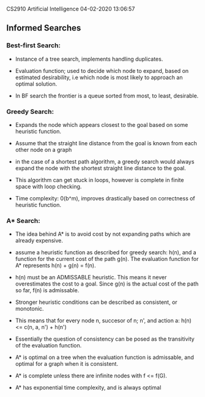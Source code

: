 CS2910 Artificial Intelligence				04-02-2020 13:06:57

## Informed Searches

### Best-first Search:

- Instance of a tree search, implements handling duplicates.

- Evaluation function; used to decide which node to expand, based on estimated desirability, i.e which
node is most likely to approach an optimal solution.

- In BF search the frontier is a queue sorted from most, to least, desirable.

### Greedy Search:
	
- Expands the node which appears closest to the goal based on some heuristic function.

- Assume that the straight line distance from the goal is known from each other node on a graph

- in the case of a shortest path algorithm, a greedy search would always expand the node with the 
shortest straight line distance to the goal.

- This algorithm can get stuck in loops, however is complete in finite space with loop checking.

- Time complexity: 0(b^m), improves drastically based on correctness of heuristic function.

### A* Search:

- The idea behind A* is to avoid cost by not expanding paths which are already expensive.

- assume a heuristic function as described for greedy search: h(n), and a function for the current cost
of the path g(n). The evaluation function for A* represents h(n) + g(n) = f(n).

- h(n) must be an ADMISSABLE heuristic. This means it never overestimates the cost to a goal. Since g(n)
is the actual cost of the path so far, f(n) is admissable.

- Stronger heuristic conditions can be described as consistent, or monotonic. 

- This means that for every node n, succesor of n; n', and action a:
		h(n) <= c(n, a, n') + h(n')

- Essentially the question of consistency can be posed as the transitivity of the evaluation function.

- A* is optimal on a tree when the evaluation function is admissable, and optimal for a graph when it 
is consistent.

- A* is complete unless there are infinite nodes with f <= f(G).

- A* has exponential time complexity, and is always optimal

